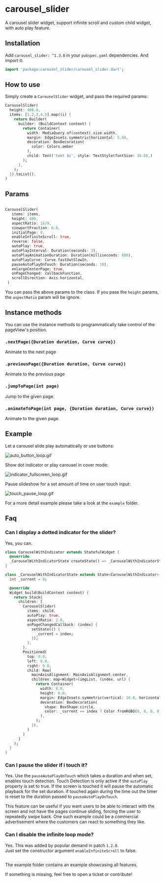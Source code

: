 # carousel_slider

A carousel slider widget, support infinite scroll and custom child widget, with auto play feature.

## Installation

Add `carousel_slider: ^1.3.0` in your `pubspec.yaml` dependencies. And import it:

```dart
import 'package:carousel_slider/carousel_slider.dart';
```

## How to use

Simply create a `CarouselSlider` widget, and pass the required params:

```dart
CarouselSlider(
  height: 400.0,
  items: [1,2,3,4,5].map((i) {
    return Builder(
      builder: (BuildContext context) {
        return Container(
          width: MediaQuery.of(context).size.width,
          margin: EdgeInsets.symmetric(horizontal: 5.0),
          decoration: BoxDecoration(
            color: Colors.amber
          ),
          child: Text('text $i', style: TextStyle(fontSize: 16.0),)
        );
      },
    );
  }).toList(),
)
```

## Params

```dart

CarouselSlider(
   items: items,
   height: 400,
   aspectRatio: 16/9,
   viewportFraction: 0.8,
   initialPage: 0,
   enableInfiniteScroll: true,
   reverse: false,
   autoPlay: true,
   autoPlayInterval: Duration(seconds: 3),
   autoPlayAnimationDuration: Duration(milliseconds: 800),
   autoPlayCurve: Curve.fastOutSlowIn,
   pauseAutoPlayOnTouch: Duration(seconds: 10),
   enlargeCenterPage: true,
   onPageChanged: callbackFunction,
   scrollDirection: Axis.horizontal,
 )
```

You can pass the above params to the class. If you pass the `height` params, the `aspectRatio` param will be ignore.

## Instance methods

You can use the instance methods to programmatically take control of the pageView's position.

### `.nextPage({Duration duration, Curve curve})`

Animate to the next page

### `.previousPage({Duration duration, Curve curve})`

Animate to the previous page

### `.jumpToPage(int page)`

Jump to the given page.

### `.animateToPage(int page, {Duration duration, Curve curve})`

Animate to the given page.

## Example

Let a carousel slide play automatically or use buttons:

![auto_button_loop.gif](example/auto_button_loop.gif)

Show dot indicator or play carousel in cover mode:

![indicator_fullscreen_loop.gif](example/indicator_fullscreen_loop.gif)

Pause slideshow for a set amount of time on user touch input:

![touch_pause_loop.gif](example/touch_pause_loop.gif)

For a more detail example please take a look at the `example` folder.

## Faq

### Can I display a dotted indicator for the slider?

Yes, you can.

```dart
class CarouselWithIndicator extends StatefulWidget {
  @override
  _CarouselWithIndicatorState createState() => _CarouselWithIndicatorState();
}

class _CarouselWithIndicatorState extends State<CarouselWithIndicator> {
  int _current = 0;

  @override
  Widget build(BuildContext context) {
    return Stack(
      children: [
        CarouselSlider(
          items: child,
          autoPlay: true,
          aspectRatio: 2.0,
          onPageChangedCallback: (index) {
            setState(() {
              _current = index;
            });
          },
        ),
        Positioned(
          top: 0.0,
          left: 0.0,
          right: 0.0,
          child: Row(
            mainAxisAlignment: MainAxisAlignment.center,
            children: map<Widget>(imgList, (index, url) {
              return Container(
                width: 8.0,
                height: 8.0,
                margin: EdgeInsets.symmetric(vertical: 10.0, horizontal: 2.0),
                decoration: BoxDecoration(
                  shape: BoxShape.circle,
                  color: _current == index ? Color.fromRGBO(0, 0, 0, 0.9) : Color.fromRGBO(0, 0, 0, 0.4)
                ),
              );
            }),
          )
        )
      ]
    );
  }
}

```

### Can I pause the slider if i touch it?

Yes.
Use the `pauseAutoPlayOnTouch` which takes a duration and when set, enables touch detection.
Touch Detection is only active if the `autoPlay` property is set to true.
If the screen is touched it will pause the automatic playback for the set duration.
if touched again during the time out the timer is reset to the duration passed to `pauseAutoPlayOnTouch`.

This feature can be useful if you want users to be able to interact with the screen and not have the pages continue sliding, forcing the user to repeatedly swipe back.
One such example could be a commercial advertisement where the customers can react to something they like.

### Can I disable the infinite loop mode?

Yes. This was added by popular demand in patch `1.2.0`.  
Just set the constructor argument `enableInfiniteScroll` to false.

##

The example folder contains an example showcasing all features.

If something is missing, feel free to open a ticket or contribute!
